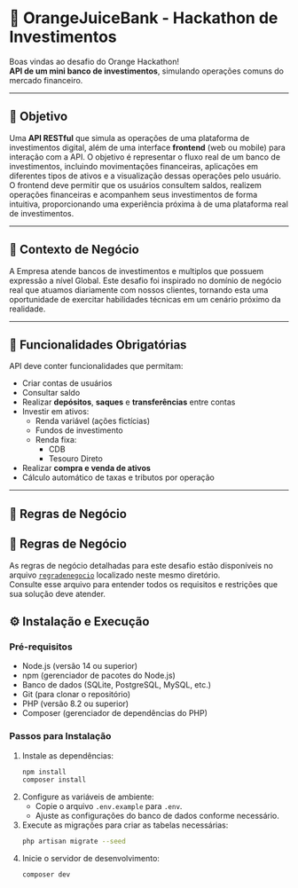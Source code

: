 # 🍊 OrangeJuiceBank - Hackathon de Investimentos

Boas vindas ao desafio do Orange Hackathon!  
**API de um mini banco de investimentos**, simulando operações comuns do mercado financeiro.

---

## 🎯 Objetivo

Uma **API RESTful** que simula as operações de uma plataforma de investimentos digital, além de uma interface **frontend** (web ou mobile) para interação com a API. O objetivo é representar o fluxo real de um banco de investimentos, incluindo movimentações financeiras, aplicações em diferentes tipos de ativos e a visualização dessas operações pelo usuário. O frontend deve permitir que os usuários consultem saldos, realizem operações financeiras e acompanhem seus investimentos de forma intuitiva, proporcionando uma experiência próxima à de uma plataforma real de investimentos.

---

## 🧠 Contexto de Negócio

A Empresa atende bancos de investimentos e multiplos que possuem expressão a nível Global. Este desafio foi inspirado no domínio de negócio real que atuamos diariamente com nossos clientes, tornando esta uma oportunidade de exercitar habilidades técnicas em um cenário próximo da realidade.

---

## 📌 Funcionalidades Obrigatórias

API deve conter funcionalidades que permitam:

- Criar contas de usuários
- Consultar saldo
- Realizar **depósitos**, **saques** e **transferências** entre contas
- Investir em ativos:
  - Renda variável (ações fictícias)
  - Fundos de investimento
  - Renda fixa:
    - CDB
    - Tesouro Direto
- Realizar **compra e venda de ativos**
- Cálculo automático de taxas e tributos por operação

---

## 💸 Regras de Negócio

## 💼 Regras de Negócio

As regras de negócio detalhadas para este desafio estão disponíveis no arquivo [`regradenegocio`](public/regradenegocio.md) localizado neste mesmo diretório.  
Consulte esse arquivo para entender todos os requisitos e restrições que sua solução deve atender.

## ⚙️ Instalação e Execução
### Pré-requisitos
- Node.js (versão 14 ou superior)
- npm (gerenciador de pacotes do Node.js)
- Banco de dados (SQLite, PostgreSQL, MySQL, etc.)
- Git (para clonar o repositório)
- PHP (versão 8.2 ou superior)
- Composer (gerenciador de dependências do PHP)

### Passos para Instalação
1. Instale as dependências:
   ```bash
   npm install
   composer install
   ```
2. Configure as variáveis de ambiente:
   - Copie o arquivo `.env.example` para `.env`.
    - Ajuste as configurações do banco de dados conforme necessário.
3. Execute as migrações para criar as tabelas necessárias:
   ```bash
   php artisan migrate --seed
   ```
4. Inicie o servidor de desenvolvimento:
   ```bash
   composer dev
   ```
